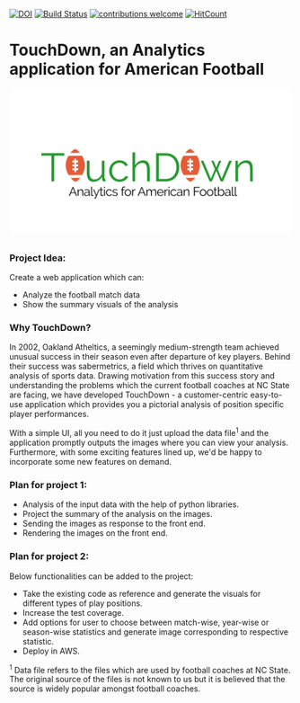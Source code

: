 [![DOI](https://zenodo.org/badge/293692566.svg)](https://zenodo.org/badge/latestdoi/293692566)
[![Build Status](https://travis-ci.org/himol7/American-Football-Analytics-Application.svg?branch=master)](https://travis-ci.org/himol7/American-Football-Analytics-Application)
[![contributions welcome](https://img.shields.io/badge/contributions-welcome-brightgreen.svg?style=flat)](https://github.com/himol7/American-Football-Analytics-Application/issues)
[![HitCount](http://hits.dwyl.com/himol7/https://githubcom/himol7/American-Football-Analytics-Application.svg)](http://hits.dwyl.com/himol7/https://githubcom/himol7/American-Football-Analytics-Application)

# TouchDown, an Analytics application for American Football

[![Watch the video](/logo/icon.png)](https://www.youtube.com/watch?v=GLtjMf34_LE&feature=youtu.be&ab_channel=AmitMandliya)

### Project Idea:

Create a web application which can:
* Analyze the football match data
* Show the summary visuals of the analysis

### Why TouchDown?
In 2002, Oakland Atheltics, a seemingly medium-strength team achieved unusual success in their season even after departure of key players. Behind their success was sabermetrics, a field which thrives on quantitative analysis of sports data. Drawing motivation from this success story and understanding the problems which the current football coaches at NC State are facing, we have developed TouchDown - a customer-centric easy-to-use application which provides you a pictorial analysis of position specific player performances.

With a simple UI, all you need to do it just upload the data file<sup>1</sup> and the application promptly outputs the images where you can view your analysis. Furthermore, with some exciting features lined up, we'd be happy to incorporate some new features on demand.

### Plan for project 1:

* Analysis of the input data with the help of python libraries.
* Project the summary of the analysis on the images.
* Sending the images as response to the front end.
* Rendering the images on the front end.

### Plan for project 2:
Below functionalities can be added to the project:
* Take the existing code as reference and generate the visuals for different types of play positions.
* Increase the test coverage.
* Add options for user to choose between match-wise, year-wise or season-wise statistics and generate image corresponding to respective statistic.
* Deploy in AWS.

<sup>1</sup> Data file refers to the files which are used by football coaches at NC State. The original source of the files is not known to us but it is believed that the source is widely popular amongst football coaches.
